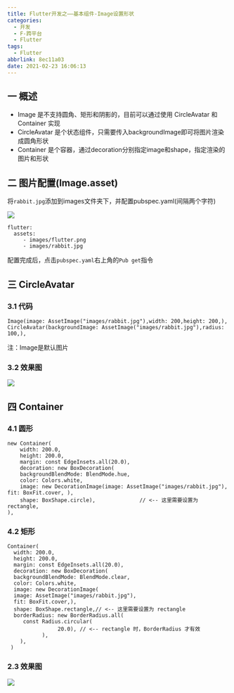 ```yaml
---
title: Flutter开发之——基本组件-Image设置形状
categories:
  - 开发
  - F-跨平台
  - Flutter
tags:
  - Flutter
abbrlink: 8ec11a03
date: 2021-02-23 16:06:13
---
```

## 一 概述

* Image 是不支持圆角、矩形和阴影的，目前可以通过使用 CircleAvatar 和 Container 实现
* CircleAvatar 是个状态组件，只需要传入backgroundImage即可将图片渲染成圆角形状
* Container 是个容器，通过decoration分别指定image和shape，指定渲染的图片和形状

<!--more-->

## 二 图片配置(Image.asset)

将`rabbit.jpg`添加到images文件夹下，并配置pubspec.yaml(间隔两个字符)

![][1]

```
flutter:
  assets:
     - images/flutter.png
     - images/rabbit.jpg
```

配置完成后，点击`pubspec.yaml`右上角的`Pub get`指令

## 三 CircleAvatar 

### 3.1 代码

```
Image(image: AssetImage("images/rabbit.jpg"),width: 200,height: 200,),
CircleAvatar(backgroundImage: AssetImage("images/rabbit.jpg"),radius: 100,),
```

注：Image是默认图片

### 3.2 效果图
![][2]

## 四  Container 

### 4.1 圆形

```
new Container(
    width: 200.0,
    height: 200.0,
    margin: const EdgeInsets.all(20.0),
    decoration: new BoxDecoration(
    backgroundBlendMode: BlendMode.hue,
    color: Colors.white,
    image: new DecorationImage(image: AssetImage("images/rabbit.jpg"), fit: BoxFit.cover, ),
    shape: BoxShape.circle),              // <-- 这里需要设置为 rectangle,
),
```

### 4.2 矩形

```
Container(
  width: 200.0,
  height: 200.0,
  margin: const EdgeInsets.all(20.0),
  decoration: new BoxDecoration(
  backgroundBlendMode: BlendMode.clear,
  color: Colors.white,
  image: new DecorationImage(
  image: AssetImage("images/rabbit.jpg"),
  fit: BoxFit.cover,),
  shape: BoxShape.rectangle,// <-- 这里需要设置为 rectangle
  borderRadius: new BorderRadius.all(
     const Radius.circular(
				20.0), // <-- rectangle 时，BorderRadius 才有效
           ),
    ),
 )
```

### 2.3 效果图
![][3]


[1]:https://jsd.onmicrosoft.cn/gh/PGzxc/CDN/blog-flutter/flutter-image-shape-pubspec.png
[2]:https://jsd.onmicrosoft.cn/gh/PGzxc/CDN/blog-flutter/flutter-image-shape-circleavatar.png
[3]:https://jsd.onmicrosoft.cn/gh/PGzxc/CDN/blog-flutter/flutter-image-shape-container.png